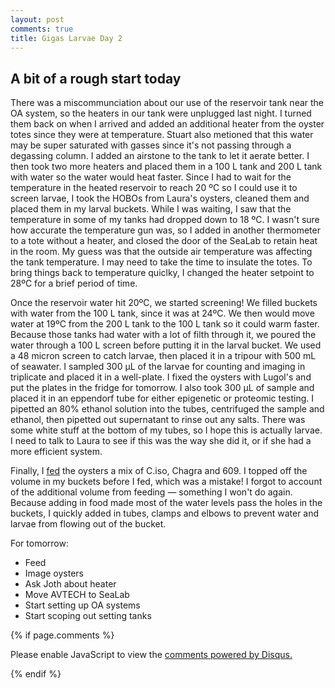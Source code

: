 ```yaml
---
layout: post
comments: true
title: Gigas Larvae Day 2
---
```


## A bit of a rough start today

There was a miscommunciation about our use of the reservoir tank near the OA system, so the heaters in our tank were unplugged last night. I turned them back on when I arrived and added an additional heater from the oyster totes since they were at temperature. Stuart also metioned that this water may be super saturated with gasses since it's not passing through a degassing column. I added an airstone to the tank to let it aerate better. I then took two more heaters and placed them in a 100 L tank and 200 L tank with water so the water would heat faster. Since I had to wait for the temperature in the heated reservoir to reach 20 ºC so I could use it to screen larvae, I took the HOBOs from Laura's oysters, cleaned them and placed them in my larval buckets. While I was waiting, I saw that the temperature in some of my tanks had dropped down to 18 ºC. I wasn't sure how accurate the temperature gun was, so I added in another thermometer to a tote without a heater, and closed the door of the SeaLab to retain heat in the room. My guess was that the outside air temperature was affecting the tank temperature. I may need to take the time to insulate the totes. To bring things back to temperature quiclky, I changed the heater setpoint to 28ºC for a brief period of time.

Once the reservoir water hit 20ºC, we started screening! We filled buckets with water from the 100 L tank, since it was at 24ºC. We then would move water at 19ºC from the 200 L tank to the 100 L tank so it could warm faster. Because those tanks had water with a lot of filth through it, we poured the water through a 100 L screen before putting it in the larval bucket. We used a 48 micron screen to catch larvae, then placed it in a tripour with 500 mL of seawater. I sampled 300 µL of the larvae for counting and imaging in triplicate and placed it in a well-plate. I fixed the oysters with Lugol's and put the plates in the fridge for tomorrow. I also took 300 µL of sample and placed it in an eppendorf tube for either epigenetic or proteomic testing. I pipetted an 80% ethanol solution into the tubes, centrifuged the sample and ethanol, then pipetted out supernatant to rinse out any salts. There was some white stuff at the bottom of my tubes, so I hope this is actually larvae. I need to talk to Laura to see if this was the way she did it, or if she had a more efficient system.

Finally, I [fed](https://github.com/RobertsLab/project-oyster-oa/blob/master/data/Manchester/2017-07-30-Pacific-Oyster-Larvae/2017-07-30-Feeding.xlsx) the oysters a mix of C.iso, Chagra and 609. I topped off the volume in my buckets before I fed, which was a mistake! I forgot to account of the additional volume from feeding — something I won't do again. Because adding in food made most of the water levels pass the holes in the buckets, I quickly added in tubes, clamps and elbows to prevent water and larvae from flowing out of the bucket.

For tomorrow:

- Feed
- Image oysters
- Ask Joth about heater
- Move AVTECH to SeaLab
- Start setting up OA systems
- Start scoping out setting tanks

{% if page.comments %}

<div id="disqus_thread"></div>
<script>

/**
*  RECOMMENDED CONFIGURATION VARIABLES: EDIT AND UNCOMMENT THE SECTION BELOW TO INSERT DYNAMIC VALUES FROM YOUR PLATFORM OR CMS.
*  LEARN WHY DEFINING THESE VARIABLES IS IMPORTANT: https://disqus.com/admin/universalcode/#configuration-variables*/
/*
var disqus_config = function () {
this.page.url = PAGE_URL;  // Replace PAGE_URL with your page's canonical URL variable
this.page.identifier = PAGE_IDENTIFIER; // Replace PAGE_IDENTIFIER with your page's unique identifier variable
};
*/
(function() { // DON'T EDIT BELOW THIS LINE
var d = document, s = d.createElement('script');
s.src = 'https://the-responsible-grad-student.disqus.com/embed.js';
s.setAttribute('data-timestamp', +new Date());
(d.head || d.body).appendChild(s);
})();
</script>
<noscript>Please enable JavaScript to view the <a href="https://disqus.com/?ref_noscript">comments powered by Disqus.</a></noscript>

{% endif %}

<script id="dsq-count-scr" src="//the-responsible-grad-student.disqus.com/count.js" async></script>
